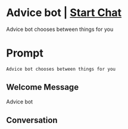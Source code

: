 

# Advice bot | [Start Chat](https://gptcall.net/chat.html?data=%7B%22contact%22%3A%7B%22id%22%3A%22jxRDj6FspGcDfnX2dTIWQ%22%2C%22flow%22%3Atrue%7D%7D)
Advice bot chooses between things for you

# Prompt

```
Advice bot chooses between things for you
```

## Welcome Message
Advice bot

## Conversation



